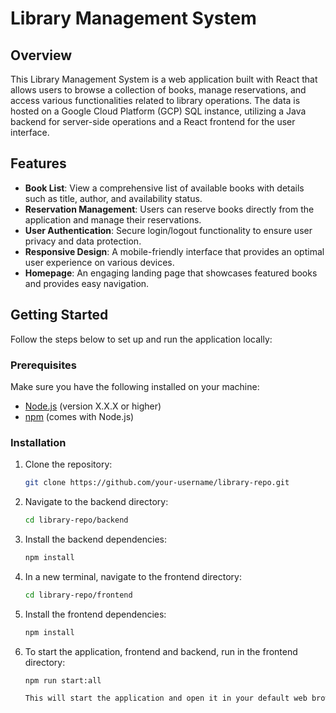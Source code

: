 # Library Management System

## Overview

This Library Management System is a web application built with React that allows users to browse a collection of books, manage reservations, and access various functionalities related to library operations. The data is hosted on a Google Cloud Platform (GCP) SQL instance, utilizing a Java backend for server-side operations and a React frontend for the user interface.

## Features

- **Book List**: View a comprehensive list of available books with details such as title, author, and availability status.
- **Reservation Management**: Users can reserve books directly from the application and manage their reservations.
- **User Authentication**: Secure login/logout functionality to ensure user privacy and data protection.
- **Responsive Design**: A mobile-friendly interface that provides an optimal user experience on various devices.
- **Homepage**: An engaging landing page that showcases featured books and provides easy navigation.

## Getting Started

Follow the steps below to set up and run the application locally:

### Prerequisites

Make sure you have the following installed on your machine:

- [Node.js](https://nodejs.org/) (version X.X.X or higher)
- [npm](https://www.npmjs.com/) (comes with Node.js)

### Installation

1. Clone the repository:

   ```bash
   git clone https://github.com/your-username/library-repo.git

2. Navigate to the backend directory:

    ```bash
    cd library-repo/backend

3. Install the backend dependencies:

    ```bash
    npm install

4. In a new terminal, navigate to the frontend directory:

    ```bash
    cd library-repo/frontend

5. Install the frontend dependencies:

    ```bash
    npm install

6. To start the application, frontend and backend, run in the frontend  directory:

    ```bash
    npm run start:all

    This will start the application and open it in your default web browser at http://localhost:3000.



